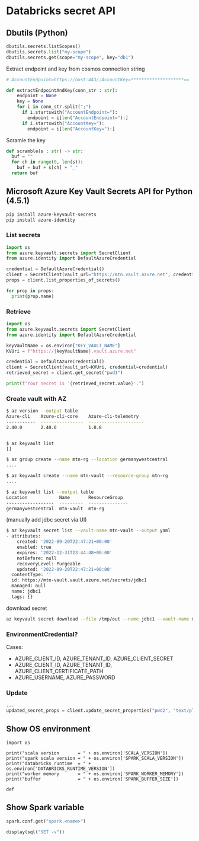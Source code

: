# Databricks secret API

## Dbutils (Python)

```python
dbutils.secrets.listScopes()
dbutils.secrets.list("my-scope")
dbutils.secrets.get(scope="my-scope", key="db1")
```

Extract endpoint and key from cosmos connection string

```python
# AccountEndpoint=https://host:443/;AccountKey=********************==

def extractEndpointAndKey(conn_str : str):
	endpoint = None
	key = None
	for i in conn_str.split(";")
      if i.startswith("AccountEndpoint="):
      	endpoint = i[len("AccountEndpoint="):]
	  if i.startswith("AccountKey="):
      	endpoint = i[len("AccountKey="):]      	
```

Scramle the key
```python
def scramble(s : str) -> str:
  buf = ""
  for ch in range(0, len(s)):
  	buf = buf + s[ch] + "_"
  return buf	
```

## Microsoft Azure Key Vault Secrets API for Python (4.5.1)

```bash
pip install azure-keyvault-secrets
pip install azure-identity
```

### List secrets
```python
import os
from azure.keyvault.secrets import SecretClient
from azure.identity import DefaultAzureCredential

credential = DefaultAzureCredential()
client = SecretClient(vault_url="https://mtn.vault.azure.net", credential=credential)
props = client.list_properties_of_secrets()

for prop in props:
  print(prop.name)
```

### Retrieve
```python
import os
from azure.keyvault.secrets import SecretClient
from azure.identity import DefaultAzureCredential

keyVaultName = os.environ["KEY_VAULT_NAME"]
KVUri = f"https://{keyVaultName}.vault.azure.net"

credential = DefaultAzureCredential()
client = SecretClient(vault_url=KVUri, credential=credential)
retrieved_secret = client.get_secret("pwd1")

print(f"Your secret is '{retrieved_secret.value}'.")
```

### Create vault with AZ

```bash
$ az version --output table
Azure-cli    Azure-cli-core    Azure-cli-telemetry
-----------  ----------------  ---------------------
2.40.0       2.40.0            1.0.8


$ az keyvault list
[]

$ az group create --name mtn-rg --location germanywestcentral
....

$ az keyvault create --name mtn-vault --resource-group mtn-rg
....

$ az keyvault list --output table
Location            Name       ResourceGroup
------------------  ---------  ---------------
germanywestcentral  mtn-vault  mtn-rg
```
(manually add jdbc secret via UI)
```bash
$ az keyvault secret list --vault-name mtn-vault --output yaml
- attributes:
    created: '2022-09-20T22:47:21+00:00'
    enabled: true
    expires: '2022-12-31T23:44:48+00:00'
    notBefore: null
    recoveryLevel: Purgeable
    updated: '2022-09-20T22:47:21+00:00'
  contentType: ''
  id: https://mtn-vault.vault.azure.net/secrets/jdbc1
  managed: null
  name: jdbc1
  tags: {}
```
download secret 
```bash
az keyvault secret download --file /tmp/out --name jdbc1 --vault-name mtn-vault 
```


### EnvironmentCredential?

Cases:
* AZURE_CLIENT_ID, AZURE_TENANT_ID, AZURE_CLIENT_SECRET
* AZURE_CLIENT_ID, AZURE_TENANT_ID, AZURE_CLIENT_CERTIFICATE_PATH
* AZURE_USERNAME, AZURE_PASSWORD

### Update
```python
...
updated_secret_props = client.update_secret_properties("pwd2", "text/plain", enabled=False)
```

## Show OS environment

```
import os

print("scala version       = " + os.environ['SCALA_VERSION'])
print("spark scala version = " + os.environ['SPARK_SCALA_VERSION'])
print("databricks runtime  = " + os.environ['DATABRICKS_RUNTIME_VERSION'])
print("worker memory       = " + os.environ['SPARK_WORKER_MEMORY'])
print("buffer              = " + os.environ['SPARK_BUFFER_SIZE'])

def 
```

## Show Spark variable

```python
spark.conf.get("spark.<name>")
```

```python
display(sql("SET -v"))
```
